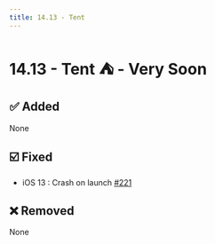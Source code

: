```yaml
---
title: 14.13 - Tent
---
```

# 14.13 - Tent :tent: - Very Soon

## :white_check_mark: Added
None

## :ballot_box_with_check: Fixed
* iOS 13 : Crash on launch [#221](https://github.com/isontheline/pro.webssh.net/issues/221)

## :x: Removed
None